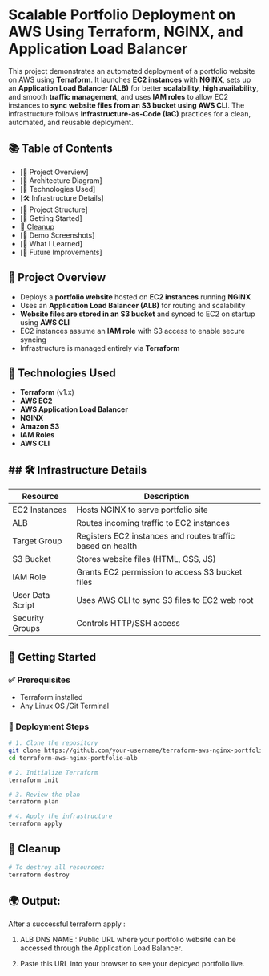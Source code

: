 
#  Scalable Portfolio Deployment on AWS Using Terraform, NGINX, and Application Load Balancer

This project demonstrates an automated deployment of a portfolio website on AWS using **Terraform**. It launches **EC2 instances** with **NGINX**, sets up an **Application Load Balancer (ALB)** for better **scalability**, **high availability**, and smooth **traffic management**, and uses **IAM roles** to allow EC2 instances to **sync website files from an S3 bucket using AWS CLI**. The infrastructure follows **Infrastructure-as-Code (IaC)** practices for a clean, automated, and reusable deployment.


## 📚 Table of Contents


- [📌 Project Overview]
- [📐 Architecture Diagram]
- [🧰 Technologies Used]
- [🛠️ Infrastructure Details]
- [📁 Project Structure]
- [🚀 Getting Started]
- [🧹 Cleanup](#-cleanup)
- [📸 Demo Screenshots]
- [🧠 What I Learned]
- [📌 Future Improvements]

## 📌 Project Overview


- Deploys a **portfolio website** hosted on **EC2 instances** running **NGINX**
- Uses an **Application Load Balancer (ALB)** for routing and scalability
- **Website files are stored in an S3 bucket** and synced to EC2 on startup using **AWS CLI**
- EC2 instances assume an **IAM role** with S3 access to enable secure syncing
- Infrastructure is managed entirely via **Terraform**
## 🧰 Technologies Used

- **Terraform** (v1.x)
- **AWS EC2**
- **AWS Application Load Balancer**
- **NGINX**
- **Amazon S3**
- **IAM Roles**
- **AWS CLI**

## ## 🛠️ Infrastructure Details

| Resource              | Description                                                  |
|-----------------------|--------------------------------------------------------------|
| EC2 Instances         | Hosts NGINX to serve portfolio site                          |
| ALB                   | Routes incoming traffic to EC2 instances                     |
| Target Group          | Registers EC2 instances and routes traffic based on health   |
| S3 Bucket             | Stores website files (HTML, CSS, JS)                         |
| IAM Role              | Grants EC2 permission to access S3 bucket files                           |
| User Data Script      | Uses AWS CLI to sync S3 files to EC2 web root                |
| Security Groups       | Controls HTTP/SSH access                                     |

## 🚀 Getting Started

### ✅ Prerequisites

- Terraform installed
- Any Linux OS /Git Terminal

### 🔧 Deployment Steps

```bash
# 1. Clone the repository
git clone https://github.com/your-username/terraform-aws-nginx-portfolio-alb.git
cd terraform-aws-nginx-portfolio-alb

# 2. Initialize Terraform
terraform init

# 3. Review the plan
terraform plan

# 4. Apply the infrastructure
terraform apply

```


## 🧹 Cleanup

```bash
# To destroy all resources:
terraform destroy
```
## 🌍 Output:

After a successful terraform apply :

1. ALB DNS NAME : Public URL where your portfolio website can be accessed through the Application Load Balancer.

2. Paste this URL into your browser to see your deployed portfolio live.






